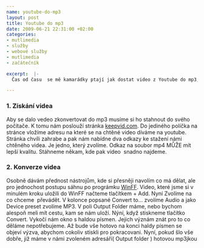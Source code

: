 ```yaml
--- 
name: youtube-do-mp3
layout: post
title: Youtube do mp3
date: 2009-06-21 22:31:00 +02:00
categories: 
- mutlimedia
- služby
- webové služby
- mutlimedia
- začátečník

excerpt:  |-
  Čas od času  se mě kamarádky ptají jak dostat video z Youtube do mp3, aby to mohli poslouchat ve svych chytrych krabickach. Tady je tedy post, ktery to popisuje.

---
```


### 1. Získání videa

Aby se dalo vedeo zkonvertovat do mp3 musíme si ho stahnout do svého počítače. K tomu nám poslouží stránka <a href="http://keepvid.com/">keepvid.com</a>. Do jediného políčka na stránce vložíme adresu na které se na chtěné video díváme na youtube. Stránka chvíli zahrabe a pak nám nabídne dva odkazy ke stažení námi chtěného videa. Je jedno, který zvolíme. Odkaz na soubor mp4 MŮŽE mít lepší kvalitu. Stáhneme někam, kde pak video  snadno najdeme.

### 2. Konverze videa

Osobně dávám přednost nástrojům, kde si přesněji navolím co má dělat, ale pro jednochost postupu sáhnu po prográmku <a href="http://www.winff.org/">WinFF</a>. Video, které jsme si v minulém kroku uložili do WinFF načteme tlačítkem + Add. Nyní Zvolíme na co chceme  převádět. V kolonce popsané Convert to... zvolíme Audio a jako Device preset zvolíme MP3. V poli Output Folder máme, nebo bychom alespoň meli mít cestu, kam se nám uloží. Nýní, když stiskneme tlačítko Convert. Vykočí nám okno s haldou písmen. Jejich význám znát pro to co děláme nepotřebujeme. Až bude vše hotovo na konci haldy písmen se objeví výzva, abychom cokoliv stiskli pro pokracovani. Nyní, pokud šlo vše dobře, již máme v námi zvoleném adresáří( Output folder ) hotovou mp3jkou
